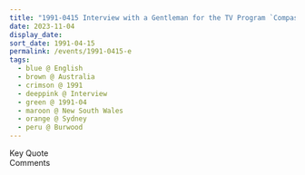 ```yaml
---
title: "1991-0415 Interview with a Gentleman for the TV Program `Compass' of ABC, Garden, Āśhram, 10 Clarence Street, Burwood, Sydney, New South Wales, Australia"
date: 2023-11-04
display_date: 
sort_date: 1991-04-15
permalink: /events/1991-0415-e
tags:
  - blue @ English
  - brown @ Australia
  - crimson @ 1991
  - deeppink @ Interview
  - green @ 1991-04
  - maroon @ New South Wales
  - orange @ Sydney
  - peru @ Burwood
---
```


<wave-list>
  <list-title color="green" width="75">Key Quote</list-title>
  <list-item color="BlanchedAlmond"  width="200"></list-item>
  <list-item color="Lavender"></list-item>
  <list-item color="BlanchedAlmond"></list-item>
</wave-list>

<br>

<wave-list>
  <list-title color="green" width="75">Comments</list-title>
  <list-item color="BlanchedAlmond"  width="200"></list-item>
  <list-item color="Lavender"></list-item>
  <list-item color="BlanchedAlmond"></list-item>
</wave-list>